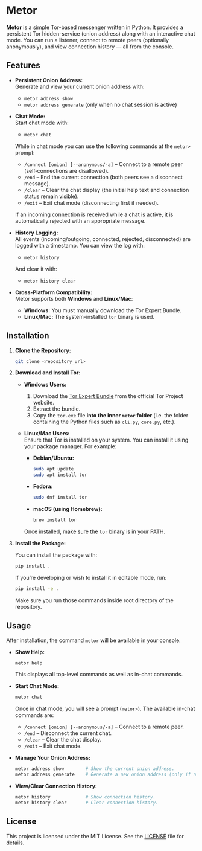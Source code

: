 # Metor

**Metor** is a simple Tor-based messenger written in Python. It provides a persistent Tor hidden-service (onion address) along with an interactive chat mode. You can run a listener, connect to remote peers (optionally anonymously), and view connection history — all from the console.

## Features

- **Persistent Onion Address:**  
  Generate and view your current onion address with:

  - `metor address show`
  - `metor address generate` (only when no chat session is active)

- **Chat Mode:**  
  Start chat mode with:

  - `metor chat`

  While in chat mode you can use the following commands at the `metor>` prompt:

  - `/connect [onion] [--anonymous/-a]` – Connect to a remote peer (self‑connections are disallowed).
  - `/end` – End the current connection (both peers see a disconnect message).
  - `/clear` – Clear the chat display (the initial help text and connection status remain visible).
  - `/exit` – Exit chat mode (disconnecting first if needed).

  If an incoming connection is received while a chat is active, it is automatically rejected with an appropriate message.

- **History Logging:**  
  All events (incoming/outgoing, connected, rejected, disconnected) are logged with a timestamp. You can view the log with:

  - `metor history`

  And clear it with:

  - `metor history clear`

- **Cross-Platform Compatibility:**  
  Metor supports both **Windows** and **Linux/Mac**:
  - **Windows:** You must manually download the Tor Expert Bundle.
  - **Linux/Mac:** The system-installed `tor` binary is used.

## Installation

1. **Clone the Repository:**

   ```bash
   git clone <repository_url>
   ```

2. **Download and Install Tor:**

   - **Windows Users:**

     1. Download the [Tor Expert Bundle](https://www.torproject.org/download/tor/) from the official Tor Project website.
     2. Extract the bundle.
     3. Copy the `tor.exe` file **into the inner `metor` folder** (i.e. the folder containing the Python files such as `cli.py`, `core.py`, etc.).

   - **Linux/Mac Users:**  
     Ensure that Tor is installed on your system. You can install it using your package manager. For example:

     - **Debian/Ubuntu:**

       ```bash
       sudo apt update
       sudo apt install tor
       ```

     - **Fedora:**

       ```bash
       sudo dnf install tor
       ```

     - **macOS (using Homebrew):**
       ```bash
       brew install tor
       ```

     Once installed, make sure the `tor` binary is in your PATH.

3. **Install the Package:**

   You can install the package with:

   ```bash
   pip install .
   ```

   If you’re developing or wish to install it in editable mode, run:

   ```bash
   pip install -e .
   ```

   Make sure you run those commands inside root directory of the repository.

## Usage

After installation, the command `metor` will be available in your console.

- **Show Help:**

  ```bash
  metor help
  ```

  This displays all top-level commands as well as in-chat commands.

- **Start Chat Mode:**

  ```bash
  metor chat
  ```

  Once in chat mode, you will see a prompt (`metor>`). The available in-chat commands are:

  - `/connect [onion] [--anonymous/-a]` – Connect to a remote peer.
  - `/end` – Disconnect the current chat.
  - `/clear` – Clear the chat display.
  - `/exit` – Exit chat mode.

- **Manage Your Onion Address:**

  ```bash
  metor address show        # Show the current onion address.
  metor address generate    # Generate a new onion address (only if no chat is active).
  ```

- **View/Clear Connection History:**
  ```bash
  metor history             # Show connection history.
  metor history clear       # Clear connection history.
  ```

## License

This project is licensed under the MIT License. See the [LICENSE](LICENSE) file for details.

